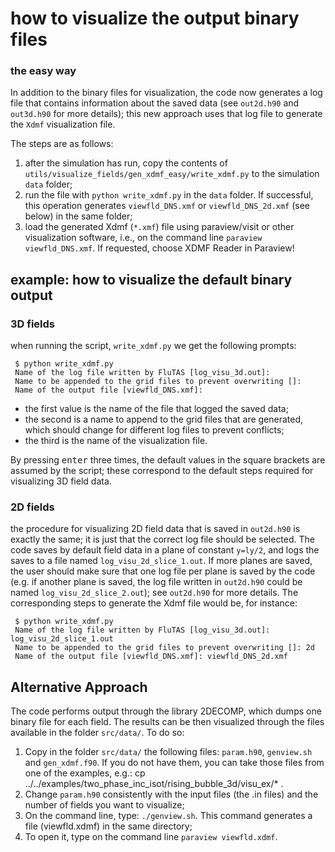 # how to visualize the output binary files

### the easy way

In addition to the binary files for visualization, the code now generates a log file that contains information about the saved data (see `out2d.h90` and `out3d.h90` for more details); this new approach uses that log file to generate the `Xdmf` visualization file.

The steps are as follows:

1. after the simulation has run, copy the contents of `utils/visualize_fields/gen_xdmf_easy/write_xdmf.py` to the simulation `data` folder;
2. run the file with `python write_xdmf.py` in the `data` folder. If successful, this operation generates `viewfld_DNS.xmf` or `viewfld_DNS_2d.xmf` (see below) in the same folder;
3. load the generated Xdmf (`*.xmf`) file using paraview/visit or other visualization software, i.e., on the command line `paraview viewfld_DNS.xmf`. If requested, choose XDMF Reader in Paraview!

## example: how to visualize the default binary output

### 3D fields

when running the script, `write_xdmf.py` we get the following prompts:

~~~
 $ python write_xdmf.py
 Name of the log file written by FluTAS [log_visu_3d.out]:
 Name to be appended to the grid files to prevent overwriting []:
 Name of the output file [viewfld_DNS.xmf]:
~~~

* the first value is the name of the file that logged the saved data;
* the second is a name to append to the grid files that are generated, which should change for different log files to prevent conflicts;
* the third is the name of the visualization file.

By pressing <kbd>enter</kbd> three times, the default values in the square brackets are assumed by the script; these correspond to the default steps required for visualizing 3D field data.

### 2D fields

the procedure for visualizing 2D field data that is saved in `out2d.h90` is exactly the same; it is just that the correct log file should be selected. The code saves by default field data in a plane of constant `y=ly/2`, and logs the saves to a file named `log_visu_2d_slice_1.out`. If more planes are saved, the user should make sure that one log file per plane is saved by the code (e.g. if another plane is saved, the log file written in `out2d.h90` could be named `log_visu_2d_slice_2.out`); see `out2d.h90` for more details. The corresponding steps to generate the Xdmf file would be, for instance:

~~~
 $ python write_xdmf.py
 Name of the log file written by FluTAS [log_visu_3d.out]: log_visu_2d_slice_1.out
 Name to be appended to the grid files to prevent overwriting []: 2d
 Name of the output file [viewfld_DNS.xmf]: viewfld_DNS_2d.xmf
~~~

## Alternative Approach
The code performs output through the library 2DECOMP, which dumps one binary file for each field. The results can be then visualized through the files available in the folder `src/data/`. To do so:

1. Copy in the folder `src/data/` the following files: `param.h90`, `genview.sh` and `gen_xdmf.f90`. If you do not have them, you can take those files from one of the examples, e.g.: cp ../../examples/two_phase_inc_isot/rising_bubble_3d/visu_ex/* .
2. Change `param.h90` consistently with the input files (the .in files) and the number of fields you want to visualize;
3. On the command line, type: `./genview.sh`. This command generates a file (viewfld.xdmf) in the same directory;
4. To open it, type on the command line `paraview viewfld.xdmf`.
